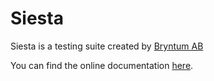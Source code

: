 # Siesta
Siesta is a testing suite created by <a href="https://www.bryntum.com/">Bryntum AB</a>

You can find the online documentation <a href="https://www.bryntum.com/docs/siesta/#">here</a>.